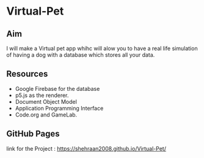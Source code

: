 # Virtual-Pet

## Aim
I will make a Virtual pet app whihc will alow you to have a real life simulation of having a dog with a database which stores all your data.

## Resources

- Google Firebase for the database
- p5.js as the renderer.
- Document Object Model
- Application Programming Interface 
- Code.org and GameLab.

## GitHub Pages

link for the Project : https://shehraan2008.github.io/Virtual-Pet/
